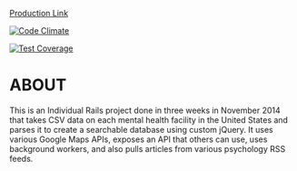 [Production Link](http://www.opentherapistdirectory.com)

[![Code Climate](https://codeclimate.com/github/ianderse/opentherapistdirectory/badges/gpa.svg)](https://codeclimate.com/github/ianderse/opentherapistdirectory)

[![Test Coverage](https://codeclimate.com/github/ianderse/opentherapistdirectory/badges/coverage.svg)](https://codeclimate.com/github/ianderse/opentherapistdirectory)

# ABOUT

This is an Individual Rails project done in three weeks in November 2014 that takes CSV data on each mental health facility in the United States and parses it to create a searchable database using custom jQuery.  It uses various Google Maps APIs, exposes an API that others can use, uses background workers, and also pulls articles from various psychology RSS feeds.
